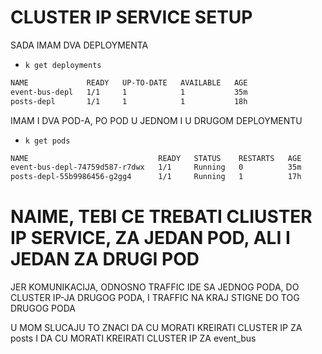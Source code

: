# CLUSTER IP SERVICE SETUP

SADA IMAM DVA DEPLOYMENTA

- `k get deployments`

```zsh
NAME             READY   UP-TO-DATE   AVAILABLE   AGE
event-bus-depl   1/1     1            1           35m
posts-depl       1/1     1            1           18h
```

IMAM I DVA POD-A, PO POD U JEDNOM I U DRUGOM DEPLOYMENTU

- `k get pods`

```zsh
NAME                             READY   STATUS    RESTARTS   AGE
event-bus-depl-74759d587-r7dwx   1/1     Running   0          35m
posts-depl-55b9986456-g2gg4      1/1     Running   1          17h
```

# NAIME, TEBI CE TREBATI CLIUSTER IP SERVICE, ZA JEDAN POD, ALI I JEDAN ZA DRUGI POD

JER KOMUNIKACIJA, ODNOSNO TRAFFIC IDE SA JEDNOG PODA, DO CLUSTER IP-JA DRUGOG PODA, I TRAFFIC NA KRAJ STIGNE DO TOG DRUGOG PODA

U MOM SLUCAJU TO ZNACI DA CU MORATI KREIRATI CLUSTER IP ZA posts I DA CU MORATI KREIRATI CLUSTER IP ZA event_bus
